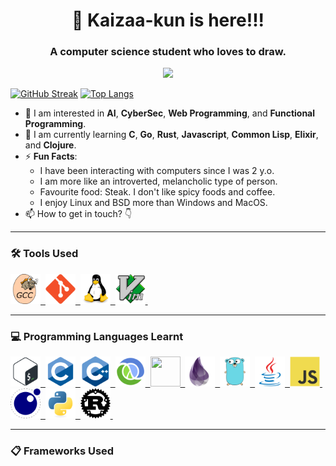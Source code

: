 <h1 align="center"> 
   👋️ Kaizaa-kun is here!!! 
</h1>



<h3 align="center">
   A computer science student who loves to draw.
</h3>

<p align="center">
  <img src="https://komarev.com/ghpvc/?username=kaizaadesuka">
</p>

[![GitHub Streak](http://github-readme-streak-stats.herokuapp.com?user=kaizaadesuka&theme=dark&background=000000)](https://git.io/streak-stats)
[![Top Langs](https://github-readme-stats.vercel.app/api/top-langs/?username=kaizaadesuka&layout=compact&theme=vision-friendly-dark)](https://github.com/anuraghazra/github-readme-stats)


- 👑️ I am interested in **AI**, **CyberSec**, **Web Programming**, and **Functional Programming**.
- 🌱️ I am currently learning **C**, **Go**, **Rust**, **Javascript**, **Common Lisp**, **Elixir**, and **Clojure**.
- ⚡️ **Fun Facts**:
   - I have been interacting with computers since I was 2 y.o.
   - I am more like an introverted, melancholic type of person.
   - Favourite food: Steak. I don't like spicy foods and coffee.
   - I enjoy Linux and BSD more than Windows and MacOS. 
- 📫️ How to get in touch? 👇️


---
### 🛠️ Tools Used
<div>
  <a href="https://gcc.gnu.org/">
    <img src="https://github.com/devicons/devicon/blob/master/icons/gcc/gcc-original.svg" width="48" height="48"/>&nbsp;
  </a>
  <a href="https://git-scm.com/">
    <img src="https://github.com/devicons/devicon/blob/master/icons/git/git-original.svg" width="48" height="48"/>&nbsp;
  </a>
  <a href="https://www.linux.org/">
    <img src="https://github.com/devicons/devicon/blob/master/icons/linux/linux-original.svg" width="48" height="48"/>&nbsp;
  </a>
  <a href="https://www.vim.org/">
    <img src="https://github.com/devicons/devicon/blob/master/icons/vim/vim-original.svg" width="48" height="48"/>&nbsp;
  </a>
</div>

---
### 💻️ Programming Languages Learnt
<div>
  <a href="https://www.gnu.org/software/bash/">
    <img src="https://github.com/devicons/devicon/blob/master/icons/bash/bash-original.svg" width="48" height="48"/>&nbsp;
  </a>
  <a href="https://www.open-std.org/jtc1/sc22/wg14/">
    <img src="https://github.com/devicons/devicon/blob/master/icons/c/c-original.svg" width="48" height="48"/>&nbsp;
  </a>
  <a href="https://cplusplus.com/">
    <img src="https://github.com/devicons/devicon/blob/master/icons/cplusplus/cplusplus-original.svg" width="48" height="48"/>&nbsp;
  </a>
  <a href="https://clojure.org/">
    <img src="https://github.com/devicons/devicon/blob/master/icons/clojure/clojure-original.svg" width="48" height="48"/>&nbsp;
  </a>
  <a href="https://common-lisp.net/">
    <img src="https://upload.wikimedia.org/wikipedia/commons/4/48/Lisp_logo.svg" width="48" height="48"/>&nbsp;
  </a>
  <a href="https://elixir-lang.org/">
    <img src="https://github.com/devicons/devicon/blob/master/icons/elixir/elixir-original.svg" width="48" height="48"/>&nbsp;
  </a>
  <a href="https://go.dev/">
    <img src="https://github.com/devicons/devicon/blob/master/icons/go/go-original.svg" width="48" height="48"/>&nbsp;
  </a>
  <a href="https://www.oracle.com/java/">
    <img src="https://github.com/devicons/devicon/blob/master/icons/java/java-original.svg" width="48" height="48"/>&nbsp;
  </a>
  <a href="https://www.javascript.com/">
    <img src="https://github.com/devicons/devicon/blob/master/icons/javascript/javascript-original.svg" width="48" height="48"/>&nbsp;
  </a>
  <a href="https://www.lua.org/">
    <img src="https://github.com/devicons/devicon/blob/master/icons/lua/lua-original.svg" width="48" height="48"/>&nbsp;
  </a>
  <a href="https://www.python.org/">
    <img src="https://github.com/devicons/devicon/blob/master/icons/python/python-original.svg" width="48" height="48"/>&nbsp;
  </a>
  <a href="https://www.rust-lang.org/">
    <img src="https://github.com/devicons/devicon/blob/master/icons/rust/rust-plain.svg" width="48" height="48"/>&nbsp;
  </a>
</div>

---
### 📋️ Frameworks Used
